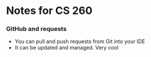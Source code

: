 # Notes for CS 260

### GitHub and requests

* You can pull and push requests from Git into your IDE
* It can be updated and managed. Very cool